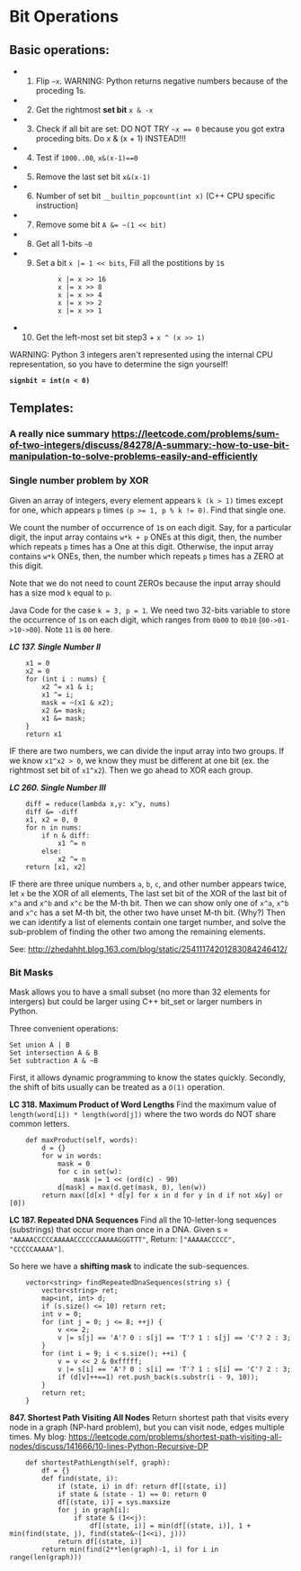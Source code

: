 # Bit Operations

## Basic operations:
* 1. Flip `~x`. WARNING: Python returns negative numbers because of the proceding 1s.

* 2. Get the rightmost **set bit** `x & -x`

* 3. Check if all bit are set:
DO NOT TRY `~x == 0` because you got extra proceding bits.
Do x & (x + 1) INSTEAD!!!

* 4. Test if `1000..00`, `x&(x-1)==0`

* 5. Remove the last set bit `x&(x-1)`

* 6. Number of set bit `__builtin_popcount(int x)` (C++ CPU specific instruction)

* 7. Remove some bit `A &= ~(1 << bit)`

* 8. Get all 1-bits `~0`

* 9. Set a bit `x |= 1 << bits`, Fill all the postitions by `1`s
```
            x |= x >> 16
            x |= x >> 8
            x |= x >> 4
            x |= x >> 2
            x |= x >> 1
```
* 10. Get the left-most set bit step3 + `x ^ (x >> 1)`

WARNING: Python 3 integers aren't represented using the internal CPU representation, so you have to determine the sign yourself!

**`signbit = int(n < 0)`**

## Templates:

### A really nice summary <https://leetcode.com/problems/sum-of-two-integers/discuss/84278/A-summary:-how-to-use-bit-manipulation-to-solve-problems-easily-and-efficiently>

### Single number problem by XOR
Given an array of integers, every element appears `k (k > 1)` times except for one, which appears `p` times `(p >= 1, p % k != 0)`. Find that single one.

We count the number of occurrence of `1`s on each digit. Say, for a particular digit, the input array contains `w*k + p` ONEs at this digit, then, the number which repeats `p` times has a One at this digit. Otherwise, the input array contains `w*k` ONEs, then, the number which repeats `p` times has a ZERO at this digit.

Note that we do not need to count ZEROs because the input array should has a size mod `k` equal to `p`.

Java Code for the case `k = 3, p = 1`. We need two 32-bits variable to store the occurrence of `1`s on each digit, which ranges from `0b00` to `0b10` (`00->01->10->00`). Note `11` is `00` here.

***LC 137. Single Number II***

```
    x1 = 0
    x2 = 0
    for (int i : nums) {
        x2 ^= x1 & i;
        x1 ^= i;
        mask = ~(x1 & x2);
        x2 &= mask;
        x1 &= mask;
    }
    return x1
```

IF there are two numbers, we can divide the input array into two groups. If we know `x1^x2 > 0`, we know they must be different at one bit (ex. the rightmost set bit of `x1^x2`). Then we go ahead to XOR each group.

***LC 260. Single Number III***

```
    diff = reduce(lambda x,y: x^y, nums)
    diff &= -diff
    x1, x2 = 0, 0
    for n in nums:
        if n & diff:
            x1 ^= n
        else:
            x2 ^= n
    return [x1, x2]
```

IF there are three unique numbers `a`, `b`, `c`, and other number appears twice, let `x` be the XOR of all elements, 
The last set bit of the XOR of the last bit of `x^a` and `x^b` and `x^c` be the M-th bit.
Then we can show only one of `x^a`, `x^b` and `x^c` has a set M-th bit, the other two have unset M-th bit. (Why?)
Then we can identify a list of elements contain one target number, 
and solve the sub-problem of finding the other two among the remaining elements.

See:
http://zhedahht.blog.163.com/blog/static/25411174201283084246412/

### Bit Masks
Mask allows you to have a small subset (no more than 32 elements for intergers) but could be larger using C++ bit_set or larger numbers in Python.

Three convenient operations:
```
Set union A | B
Set intersection A & B
Set subtraction A & ~B
```
First, it allows dynamic programming to know the states quickly. Secondly, the shift of bits usually can be treated as a `O(1)` operation.

**LC 318. Maximum Product of Word Lengths** Find the maximum value of `length(word[i]) * length(word[j])` where the two words do NOT share common letters.
```
    def maxProduct(self, words):
        d = {}
        for w in words:
            mask = 0
            for c in set(w):
                mask |= 1 << (ord(c) - 90)
            d[mask] = max(d.get(mask, 0), len(w))
        return max([d[x] * d[y] for x in d for y in d if not x&y] or [0])
```
**LC 187. Repeated DNA Sequences** Find all the 10-letter-long sequences (substrings) that occur more than once in a DNA.
Given s = `"AAAAACCCCCAAAAACCCCCCAAAAAGGGTTT"`,
Return: `["AAAAACCCCC", "CCCCCAAAAA"]`.

So here we have a **shifting mask** to indicate the sub-sequences.
```
    vector<string> findRepeatedDnaSequences(string s) {
        vector<string> ret;
        map<int, int> d;
        if (s.size() <= 10) return ret;
        int v = 0;
        for (int j = 0; j <= 8; ++j) {
            v <<= 2;
            v |= s[j] == 'A'? 0 : s[j] == 'T'? 1 : s[j] == 'C'? 2 : 3;
        }
        for (int i = 9; i < s.size(); ++i) {
            v = v << 2 & 0xfffff;
            v |= s[i] == 'A'? 0 : s[i] == 'T'? 1 : s[i] == 'C'? 2 : 3;
            if (d[v]++==1) ret.push_back(s.substr(i - 9, 10));
        }
        return ret;
    }
```

**847. Shortest Path Visiting All Nodes** Return shortest path that visits every node in a graph (NP-hard problem), but you can visit node, edges multiple times.
My blog:
<https://leetcode.com/problems/shortest-path-visiting-all-nodes/discuss/141666/10-lines-Python-Recursive-DP>
```
    def shortestPathLength(self, graph):
        df = {}
        def find(state, i):
            if (state, i) in df: return df[(state, i)]
            if state & (state - 1) == 0: return 0
            df[(state, i)] = sys.maxsize
            for j in graph[i]:
                if state & (1<<j):
                    df[(state, i)] = min(df[(state, i)], 1 + min(find(state, j), find(state&~(1<<i), j)))
            return df[(state, i)]
        return min(find(2**len(graph)-1, i) for i in range(len(graph)))
```
